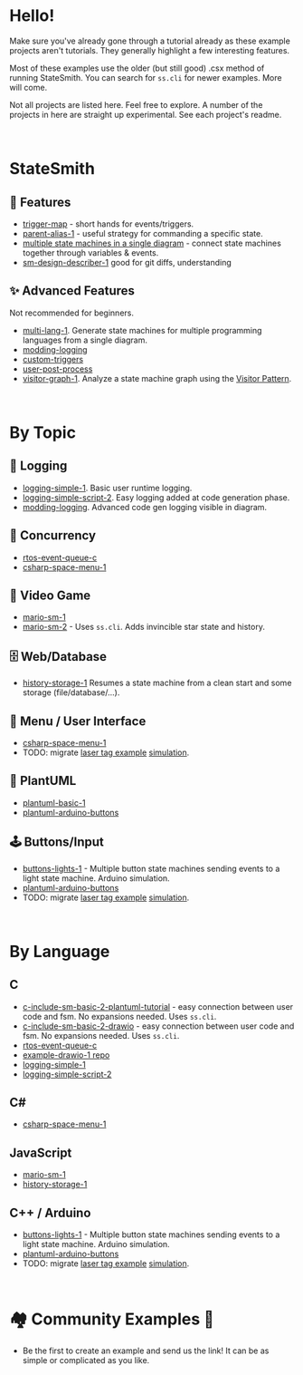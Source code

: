# Hello!
Make sure you've already gone through a tutorial already as these example projects aren't tutorials. They generally highlight a few interesting features.

Most of these examples use the older (but still good) .csx method of running StateSmith. You can search for `ss.cli` for newer examples. More will come.

Not all projects are listed here. Feel free to explore. A number of the projects in here are straight up experimental. See each project's readme.

<br>

# StateSmith
## 🌟 Features
* [trigger-map](./trigger-map/README.md) - short hands for events/triggers.
* [parent-alias-1](./parent-alias-1/README.md) - useful strategy for commanding a specific state.
* [multiple state machines in a single diagram](./buttons-lights-1/README.md) - connect state machines together through variables & events.
* [sm-design-describer-1](./sm-design-describer-1/README.md) good for git diffs, understanding

## ✨ Advanced Features
Not recommended for beginners.
* [multi-lang-1](./multi-lang-1/README.md). Generate state machines for multiple programming languages from a single diagram.
* [modding-logging](./modding-logging/README.md)
* [custom-triggers](./custom-triggers/README.md)
* [user-post-process](./user-post-process/README.md)
* [visitor-graph-1](./visitor-graph-1/README.md). Analyze a state machine graph using the [Visitor Pattern](https://en.wikipedia.org/wiki/Visitor_pattern).

<br>

# By Topic

## 📝 Logging
* [logging-simple-1](./logging-simple-1/README.md). Basic user runtime logging.
* [logging-simple-script-2](./logging-simple-script-2/README.md). Easy logging added at code generation phase.
* [modding-logging](./modding-logging/README.md). Advanced code gen logging visible in diagram.

## 🔀 Concurrency
* [rtos-event-queue-c](./rtos-event-queue-c/README.md)
* [csharp-space-menu-1](csharp-space-menu-1/README.md)

## 👾 Video Game
* [mario-sm-1](./mario-sm-1/README.md)
* [mario-sm-2](./mario-sm-2/README.md) - Uses `ss.cli`. Adds invincible star state and history.

## 🗄️ Web/Database
* [history-storage-1](./history-storage-1/README.md) Resumes a state machine from a clean start and some storage (file/database/...).

## 📱 Menu / User Interface
* [csharp-space-menu-1](csharp-space-menu-1/README.md)
* TODO: migrate [laser tag example](https://www.youtube.com/watch?v=9czSDothuzM) [simulation](https://wokwi.com/projects/351165738904453719).

## 🌱 PlantUML
* [plantuml-basic-1](./plantuml-basic-1/README.md)
* [plantuml-arduino-buttons](./plantuml-arduino-buttons/README.md)

## 🕹️ Buttons/Input
* [buttons-lights-1](./buttons-lights-1/README.md) - Multiple button state machines sending events to a light state machine. Arduino simulation.
* [plantuml-arduino-buttons](./plantuml-arduino-buttons/README.md)
* TODO: migrate [laser tag example](https://www.youtube.com/watch?v=9czSDothuzM) [simulation](https://wokwi.com/projects/351165738904453719).

<br>

# By Language

## C
* [c-include-sm-basic-2-plantuml-tutorial](./c-include-sm-basic-2-plantuml-tutorial/README.md) - easy connection between user code and fsm. No expansions needed. Uses `ss.cli`.
* [c-include-sm-basic-2-drawio](./c-include-sm-basic-2-drawio/README.md) - easy connection between user code and fsm. No expansions needed. Uses `ss.cli`.
* [rtos-event-queue-c](./rtos-event-queue-c/README.md)
* [example-drawio-1 repo](https://github.com/StateSmith/example-drawio-1)
* [logging-simple-1](./logging-simple-1/README.md)
* [logging-simple-script-2](./logging-simple-script-2/README.md)

## C#
* [csharp-space-menu-1](csharp-space-menu-1/README.md)

## JavaScript
* [mario-sm-1](./mario-sm-1/README.md)
* [history-storage-1](./history-storage-1/README.md)

## C++ / Arduino
* [buttons-lights-1](./buttons-lights-1/README.md) - Multiple button state machines sending events to a light state machine. Arduino simulation.
* [plantuml-arduino-buttons](./plantuml-arduino-buttons/README.md)
* TODO: migrate [laser tag example](https://www.youtube.com/watch?v=9czSDothuzM) [simulation](https://wokwi.com/projects/351165738904453719).

<br>

# 🏘️ Community Examples 🎁
* Be the first to create an example and send us the link! It can be as simple or complicated as you like.
